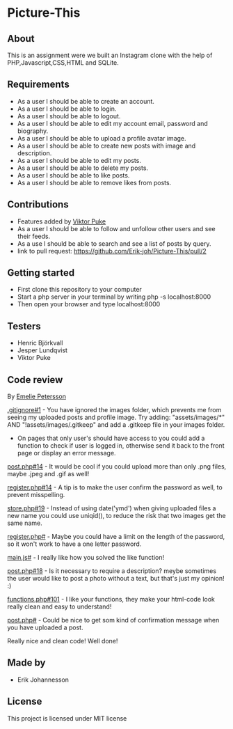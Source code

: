 # Picture-This
## About
This is an assignment were we built an Instagram clone with the help of PHP,Javascript,CSS,HTML and SQLite.

## Requirements

* As a user I should be able to create an account. 
* As a user I should be able to login.
* As a user I should be able to logout.
* As a user I should be able to edit my account email, password and biography.
* As a user I should be able to upload a profile avatar image.
* As a user I should be able to create new posts with image and description.
* As a user I should be able to edit my posts.
* As a user I should be able to delete my posts.
* As a user I should be able to like posts.
* As a user I should be able to remove likes from posts.
## Contributions
* Features added by <a href="https://github.com/Vpuke"> Viktor Puke </a>
* As a user I should be able to follow and unfollow other users and see their feeds.
* As a use I should be able to search and see a list of posts by query.
* link to pull request: https://github.com/Erik-joh/Picture-This/pull/2

## Getting started

* First clone this repository to your computer 
* Start a php server in your terminal by writing php -s localhost:8000
* Then open your browser and type localhost:8000

## Testers

* Henric Björkvall
* Jesper Lundqvist
* Viktor Puke

## Code review
By <a href="https://github.com/emeliepetersson"> Emelie Petersson </a>

[.gitignore#1](https://github.com/Erik-joh/Picture-This/blob/master/.gitignore#L1) - You have ignored the images folder, which prevents me from seeing my uploaded posts and profile image. Try adding: "assets/images/*" AND "!assets/images/.gitkeep" and add a .gitkeep file in your images folder.

- On pages that only user's should have access to you could add a function to check if user is logged in, otherwise send it back to the front page or display an error message.

[post.php#14](https://github.com/Erik-joh/Picture-This/blob/master/post.php#L14) - It would be cool if you could upload more than only .png files, maybe .jpeg and .gif as well!

[register.php#14](https://github.com/Erik-joh/Picture-This/blob/master/register.php#L14) - A tip is to make the user confirm the password as well, to prevent misspelling.

[store.php#19](https://github.com/Erik-joh/Picture-This/blob/master/app/posts/store.php#L19) - Instead of using date('ymd') when giving uploaded files a new name you could use uniqid(), to reduce the risk that two images get the same name.

[register.php#](https://github.com/Erik-joh/Picture-This/blob/master/app/users/register.php) - Maybe you could have a limit on the length of the password, so it won't work to have a one letter password.

[main.js#](https://github.com/Erik-joh/Picture-This/blob/master/assets/scripts/main.js) - I really like how you solved the like function!

[post.php#18](https://github.com/Erik-joh/Picture-This/blob/master/post.php#L18) - Is it necessary to require a description? meybe sometimes the user would like to post a photo without a text, but that's just my opinion! :)

[functions.php#101](https://github.com/Erik-joh/Picture-This/blob/master/app/functions.php) - I like your functions, they make your html-code look really clean and easy to understand!

[post.php#](https://github.com/Erik-joh/Picture-This/blob/master/post.php) - Could be nice to get som kind of confirmation message when you have uploaded a post.

Really nice and clean code! Well done!

## Made by
* Erik Johannesson

## License
This project is licensed under MIT license
